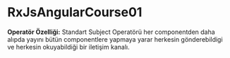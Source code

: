 # RxJsAngularCourse01

**Operatör Özelliği:** Standart Subject Operatörü her componentden daha alıpda yayını bütün componentlere yapmaya yarar herkesin gönderebildigi ve herkesin okuyabildiği bir iletişim kanalı.
